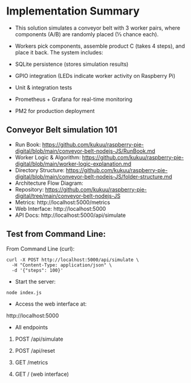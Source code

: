 # Implementation Summary

- This solution simulates a conveyor belt with 3 worker pairs, where components (A/B) are randomly placed (⅓ chance each). 

- Workers pick components, assemble product C (takes 4 steps), and place it back. The system includes:

- SQLite persistence (stores simulation results)

- GPIO integration (LEDs indicate worker activity on Raspberry Pi)

- Unit & integration tests

- Prometheus + Grafana for real-time monitoring

- PM2 for production deployment


## Conveyor Belt simulation 101
- Run Book: https://github.com/kukuu/raspberry-pie-digital/blob/main/conveyor-belt-nodejs-JS/RunBook.md
- Worker Logic & Algorithm: https://github.com/kukuu/raspberry-pie-digital/blob/main/worker-logic-explanation.md
- Directory Structure: https://github.com/kukuu/raspberry-pie-digital/blob/main/conveyor-belt-nodejs-JS/folder-structure.md
- Architecture Flow Diagram: 
- Repository: https://github.com/kukuu/raspberry-pie-digital/tree/main/conveyor-belt-nodejs-JS
- Metrics: http://localhost:5000/metrics
- Web Interface: http://localhost:5000
- API Docs: http://localhost:5000/api/simulate



## Test from Command Line:

From Command Line (curl):

```
curl -X POST http://localhost:5000/api/simulate \
  -H "Content-Type: application/json" \
  -d '{"steps": 100}'

```

- Start the server:

```
node index.js

```
- Access the web interface at:

 http://localhost:5000

- All endpoints

1. POST /api/simulate

2. POST /api/reset

3. GET /metrics

4. GET / (web interface)
